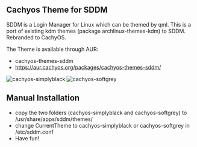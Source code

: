 Cachyos Theme for SDDM
------------------------
SDDM is a Login Manager for Linux which can be themed by qml. This is a port of existing kdm themes (package archlinux-themes-kdm) to SDDM.
Rebranded to CachyOS.

The Theme is available through AUR: 
* cachyos-themes-sddm
* https://aur.cachyos.org/packages/cachyos-themes-sddm/

![cachyos-simplyblack](https://raw.githubusercontent.com/StarterX4/cachyos-themes-sddm/main/cachyos-simplyblack/screenshot.png "cachyos-simplyblack") ![cachyos-softgrey](https://raw.githubusercontent.com/StarterX4/cachyos-themes-sddm/main/cachyos-softgrey/screenshot.png "cachyos-soft-grey")

Manual Installation
-------------------
* copy the two folders (cachyos-simplyblack and cachyos-softgrey) to /usr/share/apps/sddm/themes/
* change CurrentTheme to cachyos-simplyblack or cachyos-softgrey in /etc/sddm.conf
* Have fun!
